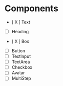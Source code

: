 # Components

- [ X ] Text
- [ ] Heading
- [ X ] Box
- [ ] Button
- [ ] TextInput
- [ ] TextArea
- [ ] Checkbox
- [ ] Avatar
- [ ] MultiStep
